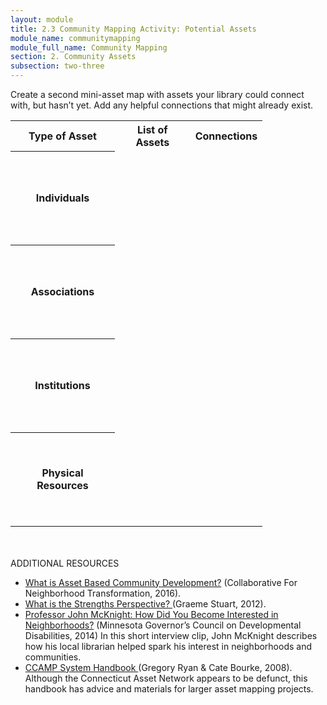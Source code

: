 ```yaml
---
layout: module
title: 2.3 Community Mapping Activity: Potential Assets
module_name: communitymapping
module_full_name: Community Mapping
section: 2. Community Assets
subsection: two-three
---
```


Create a second mini-asset map with assets your library could connect with, but hasn’t yet. Add any helpful connections that might already exist. 

<table style="width:80%">
<tr height="20px")><th>Type of Asset</th><th>List of Assets</th><th>Connections</th></tr>
<tr height="150px"><th>Individuals</th><td></td><td></td></tr>
<tr height="150px"><th>Associations</th><td></td><td></td></tr>
<tr height="150px"><th>Institutions</th><td></td><td></td></tr>
<tr height="150px"><th>Physical Resources</th><td></td><td></td></tr>
</table>
<br>
<br>

<div class="explanatory">
  <span class="box-title">ADDITIONAL RESOURCES</span>
  <ul>

<li><a href="https://resources.depaul.edu/abcd-institute/resources/Documents/WhatisAssetBasedCommunityDevelopment.pdf">What is Asset Based Community Development?</a> (Collaborative For Neighborhood Transformation, 2016)</a>.</li>

<li><a href="https://sustainingcommunity.wordpress.com/2012/05/30/what-is-the-strengths-perspective/">What is the Strengths Perspective? </a> (Graeme Stuart, 2012).</li>

<li><a href="https://www.youtube.com/watch?v=LW-XOqsOzuE&feature=youtu.be">Professor John McKnight: How Did You Become Interested in Neighborhoods?</a> (Minnesota Governor’s Council on Developmental Disabilities, 2014) In this short interview clip, John McKnight describes how his local librarian helped spark his interest in neighborhoods and communities.</li>

<li><a href="http://www.nurturedevelopment.org/wp-content/uploads/2016/01/Asset-Mapping-CCAMP_System_Handbook.pdf">CCAMP System Handbook </a> (Gregory Ryan & Cate Bourke, 2008). Although the Connecticut Asset Network appears to be defunct, this handbook has advice and materials for larger asset mapping projects.</li>
 </ul>
 </div>
